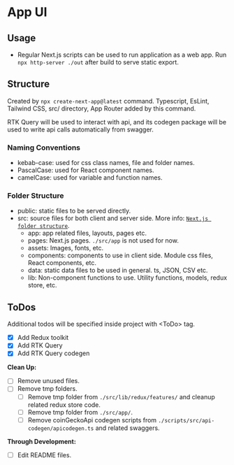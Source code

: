# App UI

## Usage

- Regular Next.js scripts can be used to run application as a web app. Run `npx http-server ./out` after build to serve static export.

## Structure

Created by `npx create-next-app@latest` command. Typescript, EsLint, Tailwind CSS, src/ directory, App Router added by this command.

RTK Query will be used to interact with api, and its codegen package will be used to write api calls automatically from swagger.

### Naming Conventions

- kebab-case: used for css class names, file and folder names.
- PascalCase: used for React component names.
- camelCase: used for variable and function names.

### Folder Structure

- public: static files to be served directly.
- src: source files for both client and server side. More info: [`Next.js folder structure`][Next.js Folder].
  - app: app related files, layouts, pages etc.
  - pages: Next.js pages. `./src/app` is not used for now.
  - assets: Images, fonts, etc.
  - components: components to use in client side. Module css files, React components, etc.
  - data: static data files to be used in general. ts, JSON, CSV etc.
  - lib: Non-component functions to use. Utility functions, models, redux store, etc.

## ToDos

Additional todos will be specified inside project with \<ToDo> tag.

- [x] Add Redux toolkit
- [x] Add RTK Query
- [x] Add RTK Query codegen

**Clean Up:**

- [ ] Remove unused files.
- [ ] Remove tmp folders.
  - [ ] Remove tmp folder from `./src/lib/redux/features/` and cleanup related redux store code.
  - [ ] Remove tmp folder from `./src/app/`.
  - [ ] Remove coinGeckoApi codegen scripts from `./scripts/src/api-codegen/apicodegen.ts` and related swaggers.

**Through Development:**

- [ ] Edit README files.

<!-- Links Used through document -->

[Next.js Folder]: https://nextjs.org/docs/getting-started/project-structure
